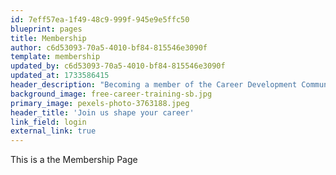 ```yaml
---
id: 7eff57ea-1f49-48c9-999f-945e9e5ffc50
blueprint: pages
title: Membership
author: c6d53093-70a5-4010-bf84-815546e3090f
template: membership
updated_by: c6d53093-70a5-4010-bf84-815546e3090f
updated_at: 1733586415
header_description: "Becoming a member of the Career Development Community means joining a network of professionals dedicated to advancing their careers and supporting each other's growth. Our membership offers exclusive access to resources, events, and opportunities designed to help you succeed in today’s competitive job market."
background_image: free-career-training-sb.jpg
primary_image: pexels-photo-3763188.jpeg
header_title: 'Join us shape your career'
link_field: login
external_link: true
---
```

This is a the Membership Page